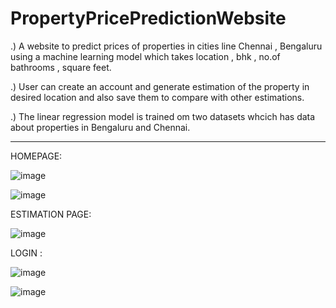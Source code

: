 # PropertyPricePredictionWebsite

.) A website to predict prices of properties in cities line Chennai , Bengaluru using a machine learning model which takes location , bhk , no.of bathrooms , square feet.


.) User can create an account and generate estimation of the property in desired location and also save them to compare with other estimations. 



.) The linear regression model is trained om two datasets whcich has data about properties in Bengaluru and Chennai.

------------------------------------------------------------------------------------------------------------------------------------------------------------
HOMEPAGE:

![image](https://user-images.githubusercontent.com/92781591/216764066-36dafdf0-b9fd-429e-a16f-87e8dbdcc54b.png)




![image](https://user-images.githubusercontent.com/92781591/216764107-bd2ee29c-40f5-451d-8564-7200a70c59e8.png)



ESTIMATION PAGE:


![image](https://user-images.githubusercontent.com/92781591/216764155-1522578a-3faf-459f-a354-044ed8ffd974.png)




LOGIN :


![image](https://user-images.githubusercontent.com/92781591/216764167-2b8251a8-70fe-4fec-9dc3-9bf17d072341.png)





![image](https://user-images.githubusercontent.com/92781591/216764199-2e02c367-52ce-4128-b977-d55e0590ee20.png)

